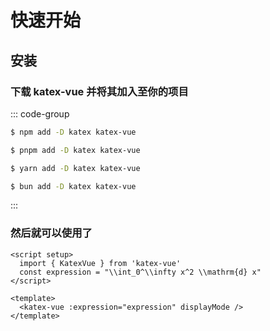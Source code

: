 # 快速开始

## 安装

### 下载 katex-vue 并将其加入至你的项目
::: code-group

```sh [npm]
$ npm add -D katex katex-vue
```

```sh [pnpm]
$ pnpm add -D katex katex-vue
```

```sh [yarn]
$ yarn add -D katex katex-vue
```

```sh [bun]
$ bun add -D katex katex-vue
```

:::

### 然后就可以使用了
```vue
<script setup>
  import { KatexVue } from 'katex-vue'
  const expression = "\\int_0^\\infty x^2 \\mathrm{d} x"
</script>

<template>
  <katex-vue :expression="expression" displayMode />
</template>
```